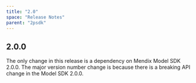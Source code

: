 ```yaml
---
title: "2.0"
space: "Release Notes"
parent: "2psdk"
---
```


## 2.0.0

The only change in this release is a dependency on Mendix Model SDK 2.0.0. The major version number change is because there is a breaking API change in the Model SDK 2.0.0.
